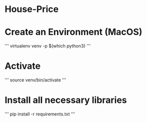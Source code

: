 # House-Price

# Create an Environment (MacOS)

'''
virtualenv venv -p $(which python3)
'''

# Activate
'''
source venv/bin/activate
'''

# Install all necessary libraries

'''
pip install -r requirements.txt
'''

